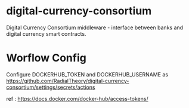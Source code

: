 # digital-currency-consortium
Digital Currency Consortium middleware - interface between banks and digital currency smart contracts.

# Worflow Config

Configure DOCKERHUB_TOKEN and DOCKERHUB_USERNAME as https://github.com/RadialTheory/digital-currency-consortium/settings/secrets/actions

ref : https://docs.docker.com/docker-hub/access-tokens/
